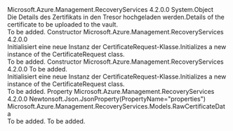 <Type Name="CertificateRequest" FullName="Microsoft.Azure.Management.RecoveryServices.Models.CertificateRequest">
  <TypeSignature Language="C#" Value="public class CertificateRequest" />
  <TypeSignature Language="ILAsm" Value=".class public auto ansi beforefieldinit CertificateRequest extends System.Object" />
  <TypeSignature Language="DocId" Value="T:Microsoft.Azure.Management.RecoveryServices.Models.CertificateRequest" />
  <TypeSignature Language="VB.NET" Value="Public Class CertificateRequest" />
  <TypeSignature Language="F#" Value="type CertificateRequest = class" />
  <AssemblyInfo>
    <AssemblyName>Microsoft.Azure.Management.RecoveryServices</AssemblyName>
    <AssemblyVersion>4.2.0.0</AssemblyVersion>
  </AssemblyInfo>
  <Base>
    <BaseTypeName>System.Object</BaseTypeName>
  </Base>
  <Interfaces />
  <Docs>
    <summary>
            <span data-ttu-id="53387-101">Die Details des Zertifikats in den Tresor hochgeladen werden.</span><span class="sxs-lookup"><span data-stu-id="53387-101">Details of the certificate to be uploaded to the vault.</span></span>
            </summary>
    <remarks>To be added.</remarks>
  </Docs>
  <Members>
    <Member MemberName=".ctor">
      <MemberSignature Language="C#" Value="public CertificateRequest ();" />
      <MemberSignature Language="ILAsm" Value=".method public hidebysig specialname rtspecialname instance void .ctor() cil managed" />
      <MemberSignature Language="DocId" Value="M:Microsoft.Azure.Management.RecoveryServices.Models.CertificateRequest.#ctor" />
      <MemberSignature Language="VB.NET" Value="Public Sub New ()" />
      <MemberType>Constructor</MemberType>
      <AssemblyInfo>
        <AssemblyName>Microsoft.Azure.Management.RecoveryServices</AssemblyName>
        <AssemblyVersion>4.2.0.0</AssemblyVersion>
      </AssemblyInfo>
      <Parameters />
      <Docs>
        <summary>
            <span data-ttu-id="53387-102">Initialisiert eine neue Instanz der CertificateRequest-Klasse.</span><span class="sxs-lookup"><span data-stu-id="53387-102">Initializes a new instance of the CertificateRequest class.</span></span>
            </summary>
        <remarks>To be added.</remarks>
      </Docs>
    </Member>
    <Member MemberName=".ctor">
      <MemberSignature Language="C#" Value="public CertificateRequest (Microsoft.Azure.Management.RecoveryServices.Models.RawCertificateData properties = null);" />
      <MemberSignature Language="ILAsm" Value=".method public hidebysig specialname rtspecialname instance void .ctor(class Microsoft.Azure.Management.RecoveryServices.Models.RawCertificateData properties) cil managed" />
      <MemberSignature Language="DocId" Value="M:Microsoft.Azure.Management.RecoveryServices.Models.CertificateRequest.#ctor(Microsoft.Azure.Management.RecoveryServices.Models.RawCertificateData)" />
      <MemberSignature Language="VB.NET" Value="Public Sub New (Optional properties As RawCertificateData = null)" />
      <MemberSignature Language="F#" Value="new Microsoft.Azure.Management.RecoveryServices.Models.CertificateRequest : Microsoft.Azure.Management.RecoveryServices.Models.RawCertificateData -&gt; Microsoft.Azure.Management.RecoveryServices.Models.CertificateRequest" Usage="new Microsoft.Azure.Management.RecoveryServices.Models.CertificateRequest properties" />
      <MemberType>Constructor</MemberType>
      <AssemblyInfo>
        <AssemblyName>Microsoft.Azure.Management.RecoveryServices</AssemblyName>
        <AssemblyVersion>4.2.0.0</AssemblyVersion>
      </AssemblyInfo>
      <Parameters>
        <Parameter Name="properties" Type="Microsoft.Azure.Management.RecoveryServices.Models.RawCertificateData" />
      </Parameters>
      <Docs>
        <param name="properties">To be added.</param>
        <summary>
            <span data-ttu-id="53387-103">Initialisiert eine neue Instanz der CertificateRequest-Klasse.</span><span class="sxs-lookup"><span data-stu-id="53387-103">Initializes a new instance of the CertificateRequest class.</span></span>
            </summary>
        <remarks>To be added.</remarks>
      </Docs>
    </Member>
    <Member MemberName="Properties">
      <MemberSignature Language="C#" Value="public Microsoft.Azure.Management.RecoveryServices.Models.RawCertificateData Properties { get; set; }" />
      <MemberSignature Language="ILAsm" Value=".property instance class Microsoft.Azure.Management.RecoveryServices.Models.RawCertificateData Properties" />
      <MemberSignature Language="DocId" Value="P:Microsoft.Azure.Management.RecoveryServices.Models.CertificateRequest.Properties" />
      <MemberSignature Language="VB.NET" Value="Public Property Properties As RawCertificateData" />
      <MemberSignature Language="F#" Value="member this.Properties : Microsoft.Azure.Management.RecoveryServices.Models.RawCertificateData with get, set" Usage="Microsoft.Azure.Management.RecoveryServices.Models.CertificateRequest.Properties" />
      <MemberType>Property</MemberType>
      <AssemblyInfo>
        <AssemblyName>Microsoft.Azure.Management.RecoveryServices</AssemblyName>
        <AssemblyVersion>4.2.0.0</AssemblyVersion>
      </AssemblyInfo>
      <Attributes>
        <Attribute>
          <AttributeName>Newtonsoft.Json.JsonProperty(PropertyName="properties")</AttributeName>
        </Attribute>
      </Attributes>
      <ReturnValue>
        <ReturnType>Microsoft.Azure.Management.RecoveryServices.Models.RawCertificateData</ReturnType>
      </ReturnValue>
      <Docs>
        <summary />
        <value>To be added.</value>
        <remarks>To be added.</remarks>
      </Docs>
    </Member>
  </Members>
</Type>